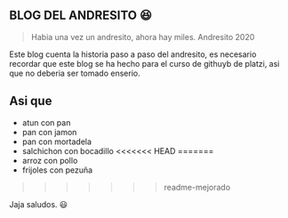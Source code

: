 ## BLOG DEL ANDRESITO :laughing:

> Habia una vez un andresito, ahora hay miles. Andresito 2020

Este blog cuenta la historia paso a paso del andresito, es necesario recordar que este blog se ha hecho para el curso de githuyb de platzi, asi que no deberia ser tomado enserio.

## Asi que
- atun con pan
- pan con jamon
- pan con mortadela
- salchichon con bocadillo
<<<<<<< HEAD
=======
- arroz con pollo 
- frijoles con pezuña

>>>>>>> readme-mejorado

Jaja saludos. :smiley: